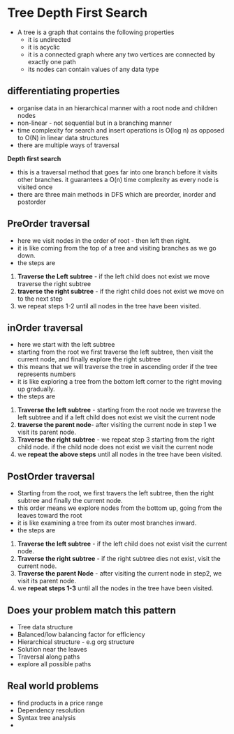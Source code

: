 # Tree Depth First Search
- A tree is a graph that contains the following properties
  - it is undirected
  - it is acyclic
  - it is a connected graph where any two vertices are connected by exactly one path
  - its nodes can contain values of any data type

## differentiating properties
- organise data in an hierarchical manner with a root node and children nodes
- non-linear - not sequential but in a branching manner
- time complexity for search and insert operations is O(log n) as opposed to O(N) in linear data structures
- there are multiple ways of traversal

**Depth first search**
- this is a traversal method that goes far into one branch before it visits other branches. it guarantees a O(n) time complexity as every node is visited once
- there are three main methods in DFS which are preorder, inorder and postorder

## PreOrder traversal
- here we visit nodes in the order of root - then left then right.
- it is like coming from the top of a tree and visiting branches as we go down.
- the steps are
1. **Traverse the Left subtree** - if the left child does not exist we move traverse the right subtree
2. **traverse the right subtree** - if the right child does not exist we move on to the next step
3. we repeat steps 1-2 until all nodes in the tree have been visited.

## inOrder traversal
- here we start with the left subtree
- starting from the root we first traverse the left subtree, then visit the current node, and finally explore the right subtree
- this means that we will traverse the tree in ascending order if the tree represents numbers
- it is like exploring a tree from the bottom left corner to the right moving up gradually.
- the steps are
1. **Traverse the left subtree** - starting from the root node we traverse the left subtree and if a left child does not exist we visit the current node
2. **traverse the parent node**- after visiting the current node in step 1 we visit its parent node.
3. **Traverse the right subtree** - we repeat step 3 starting from the right child node. if the child node does not exist we visit the current node
4. we **repeat the above steps** until all nodes in the tree have been visited. 

## PostOrder traversal
- Starting from the root, we first travers the left subtree, then the right subtree and finally the current node.
- this order means we explore nodes from the bottom up, going from the leaves toward the root
- it is like examining a tree from its outer most branches inward. 
- the steps are
1. **Traverse the left subtree** - if the left child does not exist visit the current node. 
2. **Traverse the right subtree** - if the right subtree dies not exist, visit the current node.
3. **Traverse the parent Node** - after visiting the current node in step2, we visit its parent node.
4. we **repeat steps 1-3** until all the nodes in the tree have been visited.


## Does your problem match this pattern
- Tree data structure
- Balanced/low balancing factor for efficiency
- Hierarchical structure - e.g org structure
- Solution near the leaves
- Traversal along paths
- explore all possible paths

## Real world problems
- find products in a price range
- Dependency resolution
- Syntax tree analysis
- 

